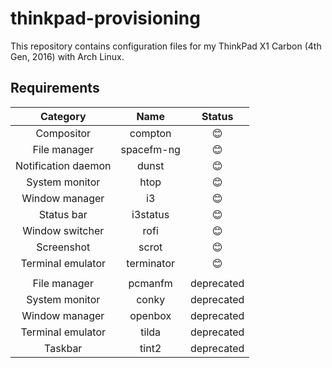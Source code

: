 # thinkpad-provisioning

This repository contains configuration files for my ThinkPad X1 Carbon (4th Gen, 2016) with Arch Linux.

## Requirements

| Category | Name | Status |
|:-----------------:|:----------:|:----------:|
| Compositor | compton | 😊 |
| File manager | spacefm-ng | 😊 |
| Notification daemon | dunst | 😊 |
| System monitor | htop | 😊 |
| Window manager | i3 | 😊 |
| Status bar | i3status | 😊 |
| Window switcher | rofi | 😊 |
| Screenshot | scrot | 😊 |
| Terminal emulator | terminator | 😊 |
| | | |
| File manager | pcmanfm | deprecated |
| System monitor | conky | deprecated |
| Window manager | openbox | deprecated |
| Terminal emulator | tilda | deprecated |
| Taskbar | tint2 | deprecated |
